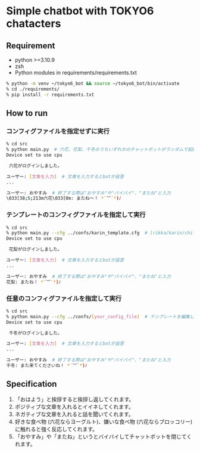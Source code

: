 # Simple chatbot with TOKYO6 chatacters

## Requirement

- python >=3.10.9
- zsh
- Python modules in requirements/requirements.txt

```sh
% python -m venv ~/tokyo6_bot && source ~/tokyo6_bot/bin/activate
% cd ./requirements/
% pip install -r requirements.txt
```


## How to run

### コンフィグファイルを指定せずに実行

```sh
% cd src
% python main.py  # 六花、花梨、千冬のうちいずれかのチャットボットがランダムで起動
Device set to use cpu

 六花がログインしました。

ユーザー: [文章を入力]  # 文章を入力するとbotが返答
...

ユーザー: おやすみ  # 終了する際は"おやすみ"や"バイバイ"、"またね"と入力
\033[38;5;213m六花\033[0m: またね〜！ *˙︶˙*)ﾉ

```


### テンプレートのコンフィグファイルを指定して実行

```sh
% cd src
% python main.py --cfg ../confs/karin_template.cfg  # [rikka/karin/chifuyu]_template.cfgのうちいずれかを指定
Device set to use cpu

 花梨がログインしました。

ユーザー: [文章を入力]  # 文章を入力するとbotが返答
...

ユーザー: おやすみ  # 終了する際は"おやすみ"や"バイバイ"、"またね"と入力
花梨: またね！ *˙︶˙*)ﾉ

```


### 任意のコンフィグファイルを指定して実行

```sh
% cd src
% python main.py --cfg ../confs/[your_config_file]  # テンプレートを編集して自由にカスタマイズ
Device set to use cpu

 千冬がログインしました。

ユーザー: [文章を入力]  # 文章を入力するとbotが返答
...

ユーザー: おやすみ  # 終了する際は"おやすみ"や"バイバイ"、"またね"と入力
千冬: また来てくださいね！ *˙︶˙*)ﾉ

```


## Specification

1. 「おはよう」と挨拶すると挨拶し返してくれます。
2. ポジティブな文章を入れるとイイネしてくれます。
3. ネガティブな文章を入れると話を聞いてくれます。
4. 好きな食べ物 (六花ならヨーグルト)、嫌いな食べ物 (六花ならブロッコリー)に触れると強く反応してくれます。
5. 「おやすみ」や「またね」というとバイバイしてチャットボットを閉じてくれます。


